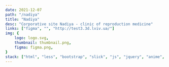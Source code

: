 ```yaml
---
date: 2021-12-07
path: "/nadiya"
title: "Nadiya"
desc: "Corporative site Nadiya - clinic of reproduction medicine"
links: ["figma", "", "http://test3.3d.lviv.ua/"]
img: {
	logo: logo.svg,
	thumbnail: thumbnail.png,
	figma: figma.png,
}
stack: ["html", "less", "bootstrap", "slick", "js", "jquery", "anime", "php", "git"]
---
```

